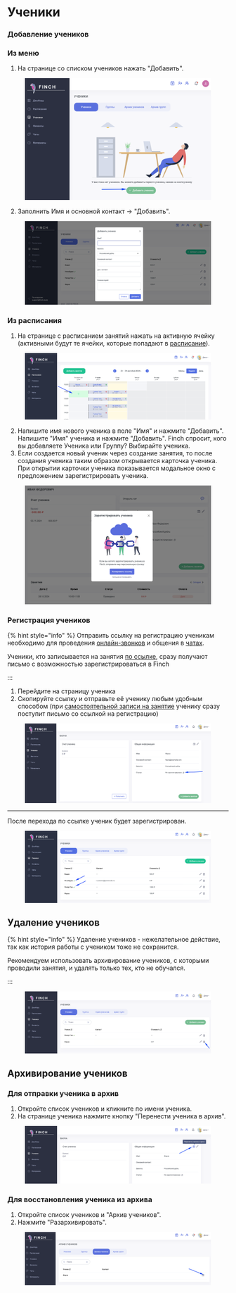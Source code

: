 # Ученики

### Добавление учеников&#x20;

### Из меню

1. На странице со списком учеников нажать "Добавить".

<figure><img src="../.gitbook/assets/image (44).png" alt=""><figcaption></figcaption></figure>

2. Заполнить Имя и основной контакт ->  "Добавить".

<figure><img src="../.gitbook/assets/image (76).png" alt=""><figcaption></figcaption></figure>

### Из расписания

1. На странице с расписанием занятий нажать на активную ячейку (активными будут те ячейки, которые попадают в [расписание](../zanyatiya-i-videozvonki/raspisanie.md)).

<figure><img src="../.gitbook/assets/image (77).png" alt=""><figcaption></figcaption></figure>

2. Напишите имя  нового ученика в поле "Имя" и нажмите "Добавить". Напишите  "Имя" ученика и нажмите "Добавить". Finch спросит, кого вы добавляете Ученика или Группу? Выбирайте ученика.
3. Если создается новый ученик через создание занятия, то после создания ученика таким образом открывается карточка ученика. При открытии карточки ученика показывается модальное окно с предложением зарегистрировать ученика.

<figure><img src="../.gitbook/assets/image (18).png" alt=""><figcaption></figcaption></figure>

### Регистрация учеников&#x20;

{% hint style="info" %}
Отправить ссылку на регистрацию ученикам необходимо для проведения [онлайн-звонков](../zanyatiya-i-videozvonki/provedenie-zanyatii-v-onlain-formate/) и общения в [чатах](../uvedomleniya-i-chaty/chaty.md).&#x20;

Ученики, кто записывается на занятия [по ссылке](../rekomendacii/ssylka-zapis-na-probnoe.md), сразу получают письмо с возможностью зарегистрироваться в Finch

:::

1. Перейдите на страницу ученика
2. Скопируйте ссылку и отправьте её ученику любым удобным способом (при [самостоятельной записи на занятие](../rekomendacii/ssylka-zapis-na-probnoe.md) ученику сразу поступит письмо со ссылкой на регистрацию)

<figure><img src="../.gitbook/assets/image (66).png" alt=""><figcaption></figcaption></figure>

***

После перехода по ссылке ученик будет зарегистрирован.

<figure><img src="../.gitbook/assets/image (79).png" alt=""><figcaption></figcaption></figure>

## Удаление учеников

{% hint style="info" %}
Удаление учеников - нежелательное действие, так как история работы  с учеником тоже не сохранится. &#x20;

Рекомендуем использовать архивирование учеников, с которыми проводили занятия, и удалять только тех, кто не обучался.

:::

<figure><img src="../.gitbook/assets/image (67).png" alt=""><figcaption></figcaption></figure>

## Архивирование учеников&#x20;

### Для отправки ученика в архив

1. Откройте список учеников и кликните по имени ученика.
2. На странице ученика нажмите кнопку "Перенести ученика в архив".

<figure><img src="../.gitbook/assets/image (68).png" alt=""><figcaption></figcaption></figure>

### Для восстановления ученика из архива

1. Откройте список учеников и "Архив учеников".
2. Нажмите "Разархивировать".

<figure><img src="../.gitbook/assets/image (69).png" alt=""><figcaption></figcaption></figure>
